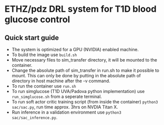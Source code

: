 # ETHZ/pdz DRL system for T1D blood glucose control

## Quick start guide
* The system is optimized for a GPU (NVIDIA) enabled machine. 
* To build the image use ``build.sh``
* Move necessary files to sim_transfer directory, it will be mounted to the container. 
* Change the absolute path of sim_transfer in run.sh to make it possible to mount. This can only be done by putting in the absolute path of directory in host machine after the -v command.
* To run the container use ``run.sh``
* To run simglucose (T1D UVA/Padova python implementation) use ``run_simglucose.sh`` from a seperate terminal. 
* To run soft actor critic training script (from inside the container) ``python3 sac/sac.py``, run time approx. 3hrs on NVDIA Titan X. 
* Run inference in a validation environment use ``python3 sac/sac_inference.py``.

